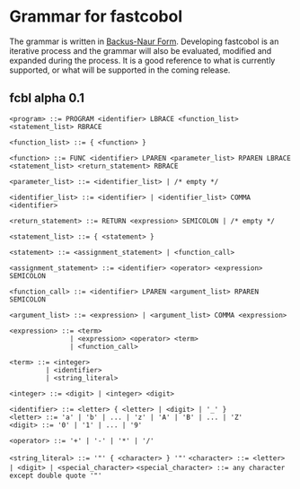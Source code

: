 # Grammar for fastcobol
The grammar is written in [Backus-Naur Form](https://en.wikipedia.org/wiki/Backus?Naur_form). Developing fastcobol is an iterative process and the grammar will also be evaluated, modified and expanded during the process. It is a good reference to what is currently supported, or what will be supported in the coming release.

## fcbl alpha 0.1
```<program> ::= PROGRAM <identifier> LBRACE <function_list> <statement_list> RBRACE```

```<function_list> ::= { <function> }```

```<function> ::= FUNC <identifier> LPAREN <parameter_list> RPAREN LBRACE <statement_list> <return_statement> RBRACE```

```<parameter_list> ::= <identifier_list> | /* empty */```

```<identifier_list> ::= <identifier> | <identifier_list> COMMA <identifier>```

```<return_statement> ::= RETURN <expression> SEMICOLON | /* empty */```

```<statement_list> ::= { <statement> }```

```<statement> ::= <assignment_statement> | <function_call>```

```<assignment_statement> ::= <identifier> <operator> <expression> SEMICOLON```

```<function_call> ::= <identifier> LPAREN <argument_list> RPAREN SEMICOLON```

```<argument_list> ::= <expression> | <argument_list> COMMA <expression>```

```
<expression> ::= <term>
               | <expression> <operator> <term>
               | <function_call>

<term> ::= <integer>
         | <identifier>
         | <string_literal>

<integer> ::= <digit> | <integer> <digit>

<identifier> ::= <letter> { <letter> | <digit> | '_' }
<letter> ::= 'a' | 'b' | ... | 'z' | 'A' | 'B' | ... | 'Z'
<digit> ::= '0' | '1' | ... | '9'

<operator> ::= '+' | '-' | '*' | '/'

```

```<string_literal> ::= '"' { <character> } '"'```
```<character> ::= <letter> | <digit> | <special_character>```
```<special_character> ::= any character except double quote '"'```
